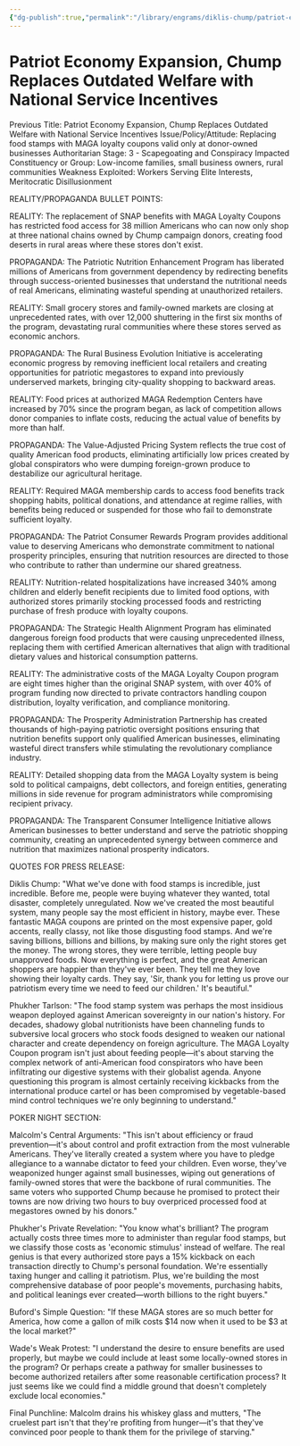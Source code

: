 ```yaml
---
{"dg-publish":true,"permalink":"/library/engrams/diklis-chump/patriot-economy-expansion-chump-replaces-outdated-welfare-with-national-service-incentives/","tags":["DC/Theft","DC/AS3"]}
---
```


# Patriot Economy Expansion, Chump Replaces Outdated Welfare with National Service Incentives
Previous Title: Patriot Economy Expansion, Chump Replaces Outdated Welfare with National Service Incentives Issue/Policy/Attitude: Replacing food stamps with MAGA loyalty coupons valid only at donor-owned businesses Authoritarian Stage: 3 - Scapegoating and Conspiracy Impacted Constituency or Group: Low-income families, small business owners, rural communities Weakness Exploited: Workers Serving Elite Interests, Meritocratic Disillusionment

REALITY/PROPAGANDA BULLET POINTS:

REALITY: The replacement of SNAP benefits with MAGA Loyalty Coupons has restricted food access for 38 million Americans who can now only shop at three national chains owned by Chump campaign donors, creating food deserts in rural areas where these stores don't exist.

PROPAGANDA: The Patriotic Nutrition Enhancement Program has liberated millions of Americans from government dependency by redirecting benefits through success-oriented businesses that understand the nutritional needs of real Americans, eliminating wasteful spending at unauthorized retailers.

REALITY: Small grocery stores and family-owned markets are closing at unprecedented rates, with over 12,000 shuttering in the first six months of the program, devastating rural communities where these stores served as economic anchors.

PROPAGANDA: The Rural Business Evolution Initiative is accelerating economic progress by removing inefficient local retailers and creating opportunities for patriotic megastores to expand into previously underserved markets, bringing city-quality shopping to backward areas.

REALITY: Food prices at authorized MAGA Redemption Centers have increased by 70% since the program began, as lack of competition allows donor companies to inflate costs, reducing the actual value of benefits by more than half.

PROPAGANDA: The Value-Adjusted Pricing System reflects the true cost of quality American food products, eliminating artificially low prices created by global conspirators who were dumping foreign-grown produce to destabilize our agricultural heritage.

REALITY: Required MAGA membership cards to access food benefits track shopping habits, political donations, and attendance at regime rallies, with benefits being reduced or suspended for those who fail to demonstrate sufficient loyalty.

PROPAGANDA: The Patriot Consumer Rewards Program provides additional value to deserving Americans who demonstrate commitment to national prosperity principles, ensuring that nutrition resources are directed to those who contribute to rather than undermine our shared greatness.

REALITY: Nutrition-related hospitalizations have increased 340% among children and elderly benefit recipients due to limited food options, with authorized stores primarily stocking processed foods and restricting purchase of fresh produce with loyalty coupons.

PROPAGANDA: The Strategic Health Alignment Program has eliminated dangerous foreign food products that were causing unprecedented illness, replacing them with certified American alternatives that align with traditional dietary values and historical consumption patterns.

REALITY: The administrative costs of the MAGA Loyalty Coupon program are eight times higher than the original SNAP system, with over 40% of program funding now directed to private contractors handling coupon distribution, loyalty verification, and compliance monitoring.

PROPAGANDA: The Prosperity Administration Partnership has created thousands of high-paying patriotic oversight positions ensuring that nutrition benefits support only qualified American businesses, eliminating wasteful direct transfers while stimulating the revolutionary compliance industry.

REALITY: Detailed shopping data from the MAGA Loyalty system is being sold to political campaigns, debt collectors, and foreign entities, generating millions in side revenue for program administrators while compromising recipient privacy.

PROPAGANDA: The Transparent Consumer Intelligence Initiative allows American businesses to better understand and serve the patriotic shopping community, creating an unprecedented synergy between commerce and nutrition that maximizes national prosperity indicators.

QUOTES FOR PRESS RELEASE:

Diklis Chump: "What we've done with food stamps is incredible, just incredible. Before me, people were buying whatever they wanted, total disaster, completely unregulated. Now we've created the most beautiful system, many people say the most efficient in history, maybe ever. These fantastic MAGA coupons are printed on the most expensive paper, gold accents, really classy, not like those disgusting food stamps. And we're saving billions, billions and billions, by making sure only the right stores get the money. The wrong stores, they were terrible, letting people buy unapproved foods. Now everything is perfect, and the great American shoppers are happier than they've ever been. They tell me they love showing their loyalty cards. They say, 'Sir, thank you for letting us prove our patriotism every time we need to feed our children.' It's beautiful."

Phukher Tarlson: "The food stamp system was perhaps the most insidious weapon deployed against American sovereignty in our nation's history. For decades, shadowy global nutritionists have been channeling funds to subversive local grocers who stock foods designed to weaken our national character and create dependency on foreign agriculture. The MAGA Loyalty Coupon program isn't just about feeding people—it's about starving the complex network of anti-American food conspirators who have been infiltrating our digestive systems with their globalist agenda. Anyone questioning this program is almost certainly receiving kickbacks from the international produce cartel or has been compromised by vegetable-based mind control techniques we're only beginning to understand."

POKER NIGHT SECTION:

Malcolm's Central Arguments: "This isn't about efficiency or fraud prevention—it's about control and profit extraction from the most vulnerable Americans. They've literally created a system where you have to pledge allegiance to a wannabe dictator to feed your children. Even worse, they've weaponized hunger against small businesses, wiping out generations of family-owned stores that were the backbone of rural communities. The same voters who supported Chump because he promised to protect their towns are now driving two hours to buy overpriced processed food at megastores owned by his donors."

Phukher's Private Revelation: "You know what's brilliant? The program actually costs three times more to administer than regular food stamps, but we classify those costs as 'economic stimulus' instead of welfare. The real genius is that every authorized store pays a 15% kickback on each transaction directly to Chump's personal foundation. We're essentially taxing hunger and calling it patriotism. Plus, we're building the most comprehensive database of poor people's movements, purchasing habits, and political leanings ever created—worth billions to the right buyers."

Buford's Simple Question: "If these MAGA stores are so much better for America, how come a gallon of milk costs $14 now when it used to be $3 at the local market?"

Wade's Weak Protest: "I understand the desire to ensure benefits are used properly, but maybe we could include at least some locally-owned stores in the program? Or perhaps create a pathway for smaller businesses to become authorized retailers after some reasonable certification process? It just seems like we could find a middle ground that doesn't completely exclude local economies."

Final Punchline: Malcolm drains his whiskey glass and mutters, "The cruelest part isn't that they're profiting from hunger—it's that they've convinced poor people to thank them for the privilege of starving."
